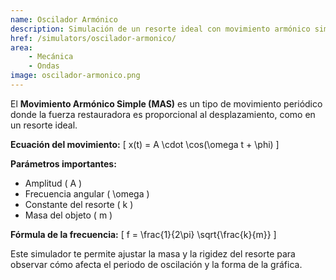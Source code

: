 ```yaml
---
name: Oscilador Armónico
description: Simulación de un resorte ideal con movimiento armónico simple
href: /simulators/oscilador-armonico/
area: 
    - Mecánica
    - Ondas
image: oscilador-armonico.png
---
```

El **Movimiento Armónico Simple (MAS)** es un tipo de movimiento periódico donde la fuerza restauradora es proporcional al desplazamiento, como en un resorte ideal.

**Ecuación del movimiento:**
\[
x(t) = A \cdot \cos(\omega t + \phi)
\]

**Parámetros importantes:**
- Amplitud \( A \)
- Frecuencia angular \( \omega \)
- Constante del resorte \( k \)
- Masa del objeto \( m \)

**Fórmula de la frecuencia:**
\[
f = \frac{1}{2\pi} \sqrt{\frac{k}{m}}
\]

Este simulador te permite ajustar la masa y la rigidez del resorte para observar cómo afecta el periodo de oscilación y la forma de la gráfica.

